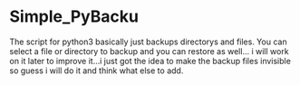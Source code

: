 # Simple_PyBacku
The script for python3 basically just backups directorys and files. 
You can select a file or directory to backup and you can restore as well...
i will work on it later to improve it...i just got the idea to make the backup files invisible so guess i will
do it and think what else to add.
